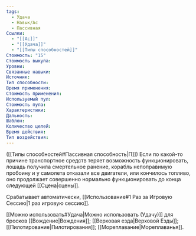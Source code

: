 ```yaml
---
tags:
  - Удача
  - Навык/Ас
  - Пассивная
Ссылки:
  - "[[Ас]]"
  - "[[Удача]]"
  - "[[Типы способностей]]"
Стоимость: "15"
Стоимость выкупа:
Уровни:
Связанные навыки:
Источник:
Тип способности:
Время применения:
Стоимость применения:
Используемый пул:
Стоимость пула:
Характеристики:
Дальность:
Шаблон:
Количество целей:
Время действия:
Тип воздействия:
---
```

([[Типы способностей#Пассивная способность|П]]) Если по какой-то причине транспортное средств теряет возможность функционировать, лошадь получила смертельное ранение, корабль непоправимую пробоину и у самолета отказали все двигатели, или кончилось топливо, оно продолжает совершенно нормально функционировать до конца следующей [[Сцена|сцены]]. 

Срабатывает автоматически, [[Использование#1 Раз за Игровую Сессию|1 раз игровую сессию]]. 

[[Можно использовать#Удача|Можно использовать (Удачу)]] для бросков [[Вождение|Вождения]];  [[Верховая езда|Верховой Езды]]; [[Пилотирование|Пилотирования]]; [[Мореплавание|Мореплаванья]]. 